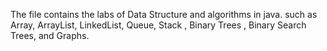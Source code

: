 The file contains the labs of Data Structure and algorithms in java. such as Array, ArrayList, LinkedList, Queue, Stack , Binary Trees , Binary Search Trees, and Graphs. 
